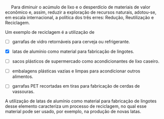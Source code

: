 

     Para diminuir o acúmulo de lixo e o desperdício de materiais de valor econômico e, assim, reduzir a exploração de recursos naturais, adotou-se, em escala internacional, a política dos três erres: Redução, Reutilização e Reciclagem.

Um exemplo de reciclagem é a utilização de



- [ ] garrafas de vidro retornáveis para cerveja ou refrigerante.
- [x] latas de alumínio como material para fabricação de lingotes.
- [ ] sacos plásticos de supermercado como acondicionantes de lixo caseiro.
- [ ] embalagens plásticas vazias e limpas para acondicionar outros alimentos.
- [ ] garrafas PET recortadas em tiras para fabricação de cerdas de vassouras.


A utilização de latas de alumínio como material para fabricação de lingotes desse elemento caracteriza um processo de reciclagem, no qual esse material pode ser usado, por exemplo, na produção de novas latas.

